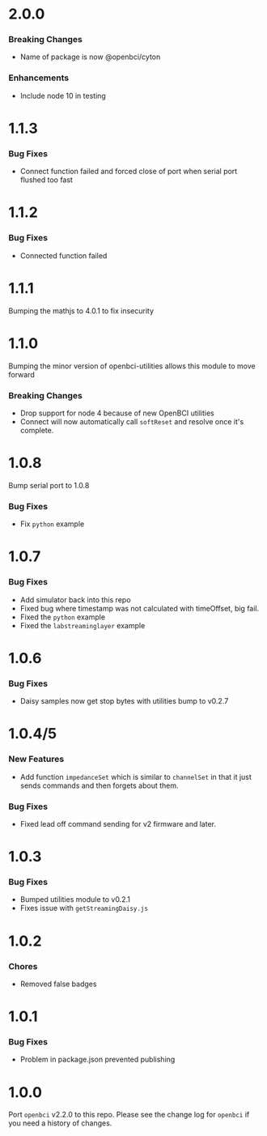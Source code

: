 # 2.0.0

### Breaking Changes

- Name of package is now @openbci/cyton

### Enhancements

- Include node 10 in testing

# 1.1.3

### Bug Fixes

- Connect function failed and forced close of port when serial port flushed too fast

# 1.1.2

### Bug Fixes

- Connected function failed

# 1.1.1

Bumping the mathjs to 4.0.1 to fix insecurity

# 1.1.0

Bumping the minor version of openbci-utilities allows this module to move forward

### Breaking Changes

- Drop support for node 4 because of new OpenBCI utilities
- Connect will now automatically call `softReset` and resolve once it's complete.

# 1.0.8

Bump serial port to 1.0.8

### Bug Fixes

- Fix `python` example

# 1.0.7

### Bug Fixes

- Add simulator back into this repo
- Fixed bug where timestamp was not calculated with timeOffset, big fail.
- Fixed the `python` example
- Fixed the `labstreaminglayer` example

# 1.0.6

### Bug Fixes

- Daisy samples now get stop bytes with utilities bump to v0.2.7

# 1.0.4/5

### New Features

- Add function `impedanceSet` which is similar to `channelSet` in that it just sends commands and then forgets about them.

### Bug Fixes

- Fixed lead off command sending for v2 firmware and later.

# 1.0.3

### Bug Fixes

- Bumped utilities module to v0.2.1
- Fixes issue with `getStreamingDaisy.js`

# 1.0.2

### Chores

- Removed false badges

# 1.0.1

### Bug Fixes

- Problem in package.json prevented publishing

# 1.0.0

Port `openbci` v2.2.0 to this repo. Please see the change log for `openbci` if you need a history of changes.
